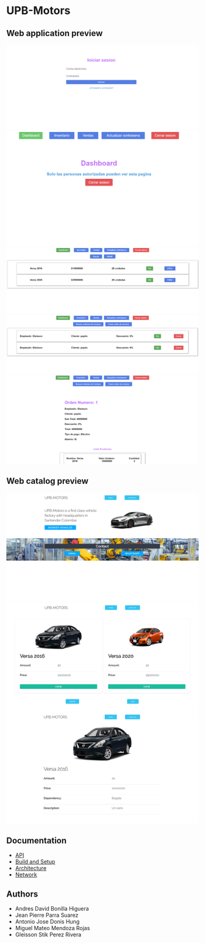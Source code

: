# UPB-Motors

## Web application preview

<img src="preview/1.png" alt="1" style="zoom:50%;" />

<img src="preview/2.png" alt="2" style="zoom:50%;" />

<img src="preview/3.png" alt="3" style="zoom:50%;" />

<img src="preview/4.png" alt="4" style="zoom:50%;" />

<img src="preview/5.png" alt="5" style="zoom:50%;" />

## Web catalog preview

<img src="preview/6.png" alt="6" style="zoom:50%;" />

<img src="preview/7.png" alt="7" style="zoom:50%;" />

<img src="preview/8.png" alt="8" style="zoom:50%;" />

## Documentation

- [API](https://github.com/shoriwe/upb-motors/blob/main/API.md)
- [Build and Setup](https://github.com/shoriwe/upb-motors/blob/main/SETUP.md)
- [Architecture](https://github.com/shoriwe/upb-motors/tree/main/docs)
- [Network](https://github.com/shoriwe/upb-motors/blob/main/Network.md)

## Authors

- Andres David Bonilla Higuera
- Jean Pierre Parra Suarez
- Antonio Jose Donis Hung
- Miguel Mateo Mendoza Rojas
- Gleisson Stik Perez Rivera
